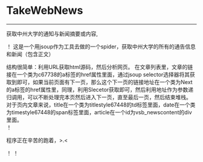 # TakeWebNews
------------------------
获取中州大学的通知与新闻摘要或内容,

！[](spider.jpg)
这是一个用jsoup作为工具去做的一个spider，获取中州大学的所有的通告信息和新闻（包含正文）  

结构很简单：利用URL获取html源码，然后分析网页。
在文章列表里，文章的链接在一个类为c67738的a标签的href属性里面，通过jsoup selector选择器将其获取到即可，如果当前页面有下一页，那么这个下一页的链接地址在一个类为Next的a标签的href属性里，同理，利用Slecetor获取即可，然后利用地址作为参数递归调用，可以不断处理完本页然后进入下一页，直至最后一页，然后结束堆栈。
对于页内文章来说，title在一个类为titlestyle67448的td标签里面，date在一个类为timestyle67448的span标签里面，article在一个id为vsb_newscontent的div里面。  
！[](pic1.png)

程序正在辛苦的跑着，>.<  

！[](pic2.png)
！[](pic3.png)
